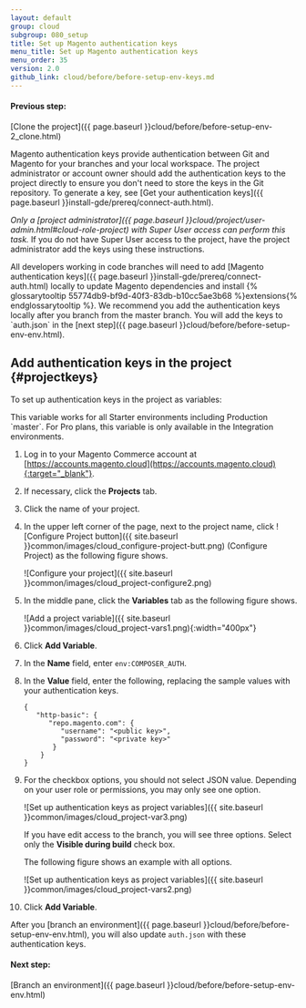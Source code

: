 ```yaml
---
layout: default
group: cloud
subgroup: 080_setup
title: Set up Magento authentication keys
menu_title: Set up Magento authentication keys
menu_order: 35
version: 2.0
github_link: cloud/before/before-setup-env-keys.md
---
```


#### Previous step:
[Clone the project]({{ page.baseurl }}cloud/before/before-setup-env-2_clone.html)

Magento authentication keys provide authentication between Git and Magento for your branches and your local workspace. The project administrator or account owner should add the authentication keys to the project directly to ensure you don't need to store the keys in the Git repository. To generate a key, see [Get your authentication keys]({{ page.baseurl }}install-gde/prereq/connect-auth.html).

_Only a [project administrator]({{ page.baseurl }}cloud/project/user-admin.html#cloud-role-project) with Super User access can perform this task._ If you do not have Super User access to the project, have the project administrator add the keys using these instructions.

<div class="bs-callout bs-callout-info" id="info" markdown="1">
All developers working in code branches will need to add [Magento authentication keys]({{ page.baseurl }}install-gde/prereq/connect-auth.html) locally to update Magento dependencies and install {% glossarytooltip 55774db9-bf9d-40f3-83db-b10cc5ae3b68 %}extensions{% endglossarytooltip %}. We recommend you add the authentication keys locally after you branch from the master branch. You will add the keys to `auth.json` in the [next step]({{ page.baseurl }}cloud/before/before-setup-env-env.html).
</div>

## Add authentication keys in the project {#projectkeys}
To set up authentication keys in the project as variables:

<div class="bs-callout bs-callout-info" id="info" markdown="1">
This variable works for all Starter environments including Production `master`. For Pro plans, this variable is only available in the Integration environments. 
</div>

1.	Log in to your Magento Commerce account at [https://accounts.magento.cloud](https://accounts.magento.cloud){:target="_blank"}.
2.	If necessary, click the **Projects** tab.
3.	Click the name of your project.
4.	In the upper left corner of the page, next to the project name, click ![Configure Project button]({{ site.baseurl }}common/images/cloud_configure-project-butt.png) (Configure Project) as the following figure shows.

	![Configure your project]({{ site.baseurl }}common/images/cloud_project-configure2.png)
5.	In the middle pane, click the **Variables** tab as the following figure shows.

	![Add a project variable]({{ site.baseurl }}common/images/cloud_project-vars1.png){:width="400px"}
6.	Click **Add Variable**.
7.	In the **Name** field, enter `env:COMPOSER_AUTH`.
8.	In the **Value** field, enter the following, replacing the sample values with your authentication keys.

		{
		   "http-basic": {
		      "repo.magento.com": {
		         "username": "<public key>",
		         "password": "<private key>"
		       }
		    }
		}
9.	For the checkbox options, you should not select JSON value. Depending on your user role or permissions, you may only see one option.

	![Set up authentication keys as project variables]({{ site.baseurl }}common/images/cloud_project-var3.png)

	If you have edit access to the branch, you will see three options. Select only the **Visible during build** check box.

	The following figure shows an example with all options.

	![Set up authentication keys as project variables]({{ site.baseurl }}common/images/cloud_project-vars2.png)
10.	Click **Add Variable**.

After you [branch an environment]({{ page.baseurl }}cloud/before/before-setup-env-env.html), you will also update `auth.json` with these authentication keys.

#### Next step:
[Branch an environment]({{ page.baseurl }}cloud/before/before-setup-env-env.html)
